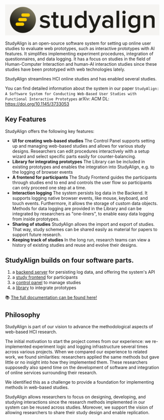 ![logo.png](images/logo.png)

StudyAlign is an open-source software system for setting up online user studies to evaluate web prototypes, such as interactive prototypes with AI features. It simplifies implementing experiment procedures, integration of questionnaires, and data logging. It has a focus on studies in the field of Human-Computer Interaction and human-AI interaction studies
since these studies have been prototyped with web technologies lately.

StudyAlign streamlines HCI online studies and has enabled several studies.

You can find detailed information about the system in our paper `StudyAlign: A Software System for Conducting Web-Based
User Studies with Functional Interactive Prototypes` arXiv:  ACM DL: https://doi.org/10.1145/3733053


## Key Features

StudyAlign offers the following key features:

- **UI for creating web-based studies** The Control Panel supports setting up and managing web-based studies and allows for various study designs. Researchers can edit procedures interactively with a setup wizard and select specific parts easily for counter-balancing.
- **Library for integrating prototypes** The Library can be included in existing prototypes and enables the integration into StudyAlign, e.g. to the logging of browser events
- **A frontend for participants** The Study Frontend guides the participants through studies end to end and controls the user flow so participants can only proceed one step at a time.
- **Interaction logging** The system persists log data in the Backend. It supports logging native browser events, like mouse, keyboard, and touch events. Furthermore, it allows the storage of custom data objects.
  Methods for data logging are provided in the Library and can be integrated by researchers as "one-liners", to enable easy data logging from inside prototypes.
- **Sharing of studies** StudyAlign allows the import and export of studies. That way, study schemes can be shared easily as material for papers to support future research.
- **Keeping track of studies** In the long run, research teams can view a history of existing studies and reuse and evolve their designs.


## StudyAlign builds on four software parts.

1. a [backend server](https://github.com/StudyAlign/StudyAlign-backend) for persisting log data, and offering the system's API
2. a [study frontend](https://github.com/StudyAlign/study-frontend) for participants
3. a [control panel](https://github.com/StudyAlign/admin-control-panel) to manage studies
4. a [library](https://github.com/StudyAlign/StudyAlign-library) to integrate prototypes

:books: [The full documentation can be found here!](https://github.com/StudyAlign/docs)


## Philosophy

StudyAlign is part of our vision to advance the methodological aspects of web-based HCI research.

The initial motivation to start the project comes from our experience: we re-implemented experiment logic and logging infrastructure several times across various projects. When we compared our experience to related work, we found similarities: researchers applied the same methods but gave little or no insight into how they implemented them. These researchers supposedly also spend time on the development of software and integration of online services surrounding their research.

We identified this as a challenge to provide a foundation for implementing methods in web-based studies.

StudyAlign allows researchers to focus on designing, developing, and studying interactions since the research methods implemented in our system can be reused across studies. Moreover, we support the vision of allowing researchers to share their study design and enable replication.


